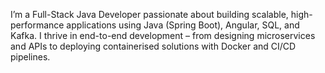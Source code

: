 I’m a Full-Stack Java Developer passionate about building scalable, high-performance applications using Java (Spring Boot), Angular, SQL, and Kafka. I thrive in end-to-end development – from designing microservices and APIs to deploying containerised solutions with Docker and CI/CD pipelines.
